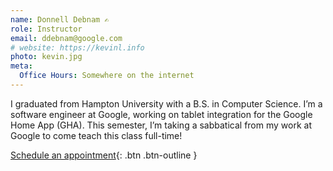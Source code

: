 ```yaml
---
name: Donnell Debnam ✍️
role: Instructor
email: ddebnam@google.com
# website: https://kevinl.info
photo: kevin.jpg
meta:
  Office Hours: Somewhere on the internet
---
```


I graduated from Hampton University with a B.S. in Computer Science. I’m a software engineer at Google, working on tablet integration for the Google Home App (GHA). This semester, I’m taking a sabbatical from my work at Google to come teach this class full-time!

[Schedule an appointment](#){: .btn .btn-outline }

